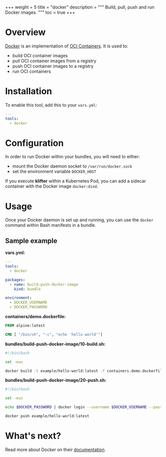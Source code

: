 +++
weight = 5
title = "docker"
description = """
Build, pull, push and run Docker images.
"""
toc = true
+++

# Overview

[Docker](https://docker.com) is an implementation of
[OCI Containers](https://opencontainers.org/). It is used to:

 - build OCI container images
 - pull OCI container images from a registry
 - push OCI container images to a registry
 - run OCI containers

# Installation

To enable this tool, add this to your `vars.yml`:

```yaml
---
tools:
  - docker
```

# Configuration

In order to run Docker within your bundles, you will need to either:

 - mount the Docker daemon socket to `/var/run/docker.sock`
 - set the environment variable `DOCKER_HOST`

If you execute **klifter** within a Kubernetes Pod, you can add a sidecar
container with the Docker image `docker:dind`.

# Usage

Once your Docker daemon is set up and running, you can use the `docker` command
within Bash manifests in a bundle.

## Sample example

**vars.yml:**

```yaml
---
tools:
  - docker

packages:
  - name: build-push-docker-image
    kind: bundle

environment:
  - DOCKER_USERNAME
  - DOCKER_PASSWORD
```

**containers/demo.dockerfile:**

```dockerfile
FROM alpine:latest

CMD [ "/bin/sh", "-c", "echo 'hello world'"]
```

**bundles/build-push-docker-image/10-build.sh:**

```bash
#!/bin/bash

set -eux

docker build -t example/hello-world:latest -f containers.demo.dockerfile .
```

**bundles/build-push-docker-image/20-push.sh:**

```bash
#!/bin/bash

set -eux

echo $DOCKER_PASSWORD | docker login --username $DOCKER_USERNAME --password-stdin

docker push example/hello-world:latest
```

# What's next?

Read more about Docker on their [documentation](https://docs.docker.com/).
